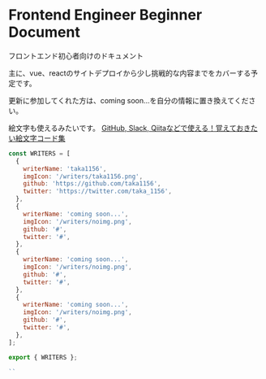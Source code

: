 # Frontend Engineer Beginner Document

フロントエンド初心者向けのドキュメント

主に、vue、reactのサイトデプロイから少し挑戦的な内容までをカバーする予定です。

更新に参加してくれた方は、coming soon...を自分の情報に置き換えてください。

絵文字も使えるみたいです。
[GitHub, Slack, Qiitaなどで使える！覚えておきたい絵文字コード集](https://qiita.com/ruwatana/items/6b5be96728b85ee53c1e)

```javascript
const WRITERS = [
  {
    writerName: 'taka1156',
    imgIcon: '/writers/taka1156.png',
    github: 'https://github.com/taka1156',
    twitter: 'https://twitter.com/taka_1156',
  },
  {
    writerName: 'coming soon...',
    imgIcon: '/writers/noimg.png',
    github: '#',
    twitter: '#',
  },
  {
    writerName: 'coming soon...',
    imgIcon: '/writers/noimg.png',
    github: '#',
    twitter: '#',
  },
  {
    writerName: 'coming soon...',
    imgIcon: '/writers/noimg.png',
    github: '#',
    twitter: '#',
  },
];

export { WRITERS };

``
